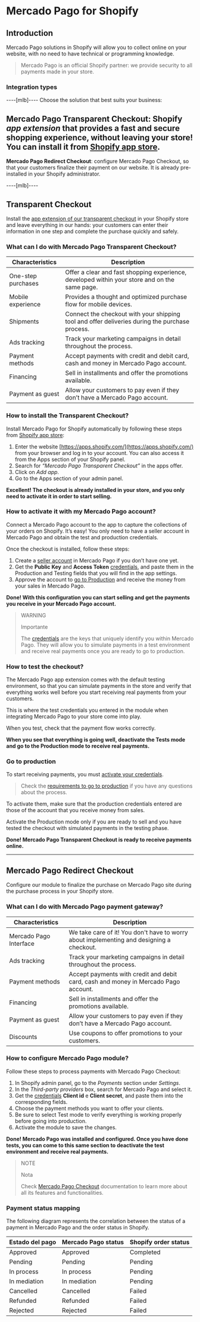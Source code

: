 # Mercado Pago for Shopify


## Introduction

Mercado Pago solutions in Shopify will allow you to collect online on your website, with no need to have technical or programming knowledge.

> Mercado Pago is an official Shopify partner: we provide security to all payments made in your store.


### Integration types

----[mlb]----
Choose the solution that best suits your business:

__Mercado Pago Transparent Checkout__: Shopify *app extension* that provides a fast and secure shopping experience, without leaving your store! You can install it from [Shopify app store](https://apps.shopify.com/).
------------
__Mercado Pago Redirect Checkout__: configure Mercado Pago Checkout, so that your customers finalize their payment on our website. It is already pre-installed in your Shopify administrator.

----[mlb]----


## Transparent Checkout

Install the [app extension of our transparent checkout](https://apps.shopify.com/checkout-transparente) in your Shopify store and leave everything in our hands: your customers can enter their information in one step and complete the purchase quickly and safely.


### What can I do with Mercado Pago Transparent Checkout?

| Characteristics    | Description                                                                                    |
|---|---|
| One-step purchases | Offer a clear and fast shopping experience, developed within your store and on the same page.  |
| Mobile experience  | Provides a thought and optimized purchase flow for mobile devices.                             |
| Shipments          | Connect the checkout with your shipping tool and offer deliveries during the purchase process. |
| Ads tracking       | Track your marketing campaigns in detail throughout the process.                               |
| Payment methods    | Accept payments with credit and debit card, cash and money in Mercado Pago account.            |
| Financing          | Sell in installments and offer the promotions available.                                       |
| Payment as guest   | Allow your customers to pay even if they don’t have a Mercado Pago account.                    |


### How to install the Transparent Checkout?

Install Mercado Pago for Shopify automatically by following these steps from [Shopify app store](https://apps.shopify.com/):

1. Enter the website [https://apps.shopify.com/](https://apps.shopify.com/) from your browser and log in to your account. You can also access it from the Apps section of your Shopify panel.
1. Search for *“Mercado Pago Transparent Checkout”* in the apps offer.
1. Click on *Add app*.
1. Go to the Apps section of your admin panel.

**Excellent! The checkout is already installed in your store, and you only need to activate it in order to start selling.**


### How to activate it with my Mercado Pago account?

Connect a Mercado Pago account to the app to capture the collections of your orders on Shopify. It’s easy! You only need to have a seller account in Mercado Pago and obtain the test and production credentials.

Once the checkout is installed, follow these steps:

1. Create a [seller account](https://www.mercadopago[FAKER][URL][DOMAIN]/registration-company?confirmation_url=https%3A%2F%2Fwww.mercadopago[FAKER][URL][DOMAIN]%2Fcomo-cobrar) in Mercado Pago if you don’t have one yet.
1. Get the **Public Key** and **Access Token** [credentials]([FAKER][CREDENTIALS][URL]), and paste them in the Production and Testing fields that you will find in the app settings.
1. Approve the account to [go to Production](https://www.mercadopago[FAKER][URL][DOMAIN]/developers/en/guides/payments/api/goto-production/) and receive the money from your sales in Mercado Pago.

**Done! With this configuration you can start selling and get the payments you receive in your Mercado Pago account.**

> WARNING
>
> Importante
>
> The [credentials](https://www.mercadopago[FAKER][URL][DOMAIN]/developers/en/guides/faqs/credentials) are the keys that uniquely identify you within Mercado Pago. They will allow you to simulate payments in a test environment and receive real payments once you are ready to go to production.


### How to test the checkout?

The Mercado Pago app extension comes with the default testing environment, so that you can simulate payments in the store and verify that everything works well before you start receiving real payments from your customers.
 
This is where the test credentials you entered in the module when integrating Mercado Pago to your store come into play.

When you test, check that the payment flow works correctly.

**When you see that everything is going well, deactivate the Tests mode and go to the Production mode to receive real payments.**


### Go to production

To start receiving payments, you must [activate your credentials]([FAKER][CREDENTIALS][URL]/).

> Check the [requirements to go to production](https://www.mercadopago[FAKER][URL][DOMAIN]/developers/en/guides/payments/api/goto-production/) if you have any questions about the process.

To activate them, make sure that the production credentials entered are those of the account that you receive money from sales.

Activate the Production mode only if you are ready to sell and you have tested the checkout with simulated payments in the testing phase.

**Done! Mercado Pago Transparent Checkout is ready to receive payments online.**

------------


## Mercado Pago Redirect Checkout

Configure our module to finalize the purchase on Mercado Pago site during the purchase process in your Shopify store.


### What can I do with Mercado Pago payment gateway?

| Characteristics        | Description                                                                              |
|---|---|
| Mercado Pago Interface | We take care of it! You don't have to worry about implementing and designing a checkout. |
| Ads tracking           | Track your marketing campaigns in detail throughout the process.                         |
| Payment methods        | Accept payments with credit and debit card, cash and money in Mercado Pago account.      |
| Financing              | Sell in installments and offer the promotions available.                                 |
| Payment as guest       | Allow your customers to pay even if they don’t have a Mercado Pago account.              |
| Discounts              | Use coupons to offer promotions to your customers.                                       |


### How to configure Mercado Pago module?

Follow these steps to process payments with Mercado Pago Checkout:

1. In Shopify admin panel, go to the *Payments* section under *Settings*.
1. In the *Third-party providers* box, search for Mercado Pago and select it.
1. Get the [credentials]([FAKER][CREDENTIALS][URL]) **Client id** e **Client secret**, and paste them into the corresponding fields.
1. Choose the payment methods you want to offer your clients.
1. Be sure to select Test mode to verify everything is working properly before going into production.
1. Activate the module to save the changes.

**Done! Mercado Pago was installed and configured. Once you have done tests, you can come to this same section to deactivate the test environment and receive real payments.**

> NOTE
>
> Nota
>
> Check [Mercado Pago Checkout](https://www.mercadopago[FAKER][URL][DOMAIN]/developers/en/guides/payments/web-payment-checkout/introduction/) documentation to learn more about all its features and functionalities.


### Payment status mapping

The following diagram represents the correlation between the status of a payment in Mercado Pago and the order status in Shopify.

| Estado del pago | Mercado Pago status | Shopify order status |
|---|---|---|
| Approved        | Approved            | Completed            |
| Pending         | Pending             | Pending              |
| In process      | In process          | Pending              |
| In mediation    | In mediation        | Pending              |
| Cancelled       | Cancelled           | Failed               |
| Refunded        | Refunded            | Failed               |
| Rejected        | Rejected            | Failed               |
